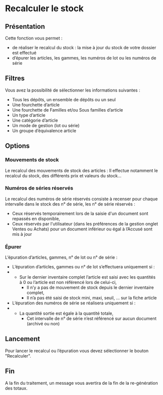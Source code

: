 # Recalculer le stock



## Présentation


Cette fonction vous permet :


* de réaliser le 
 recalcul du stock : la mise à jour du stock de votre dossier est effectué
* d’épurer les articles, 
 les gammes, les numéros de lot ou les numéros de série


## 


## Filtres


Vous avez la possibilité de sélectionner les informations suivantes 
 :


* Tous les dépôts, 
 un ensemble de dépôts ou un seul
* Une fourchette 
 d’article
* Une fourchette 
 de Familles et/ou Sous familles d’article
* Un type d’article
* Une catégorie d’article
* Un mode de gestion 
 (lot ou série)
* Un groupe d’équivalence 
 article


## Options


### Mouvements de stock


Le recalcul des mouvements de stock des articles 
 : Il effectue notamment le recalcul du stock, des différents prix et valeurs 
 du stock…


### Numéros de séries réservés


Le recalcul des numéros de série réservés consiste 
 à recenser pour chaque intervalle dans le stock des n° de série, les n° 
 de série réservés :


* Ceux réservés 
 temporairement lors de la saisie d'un document sont repassés en disponible,
* Ceux réservés par 
 l'utilisateur (dans les préférences de la gestion onglet Ventes ou 
 Achats) pour un document inférieur ou égal à l’Accusé sont mis à jour


### Épurer


L’épuration d’articles, gammes, n° de lot ou n° de série :


* L’épuration d’articles, 
 gammes ou n° de lot s’effectuera uniquement si :
* + Sur le dernier 
	 inventaire complet l’article est saisi avec les quantités à 0 
	 ou l’article est non référencé lors de celui-ci,
	+ Il n’y a pas 
	 de mouvement de stock depuis le dernier inventaire complet,
	+ Il n’a pas 
	 été saisi de stock mini, maxi, seuil, ... sur la fiche article
* L’épuration des 
 numéros de série se réalisera uniquement si :
* + La quantité 
	 sortie est égale à la quantité totale,
	+ Cet intervalle 
	 de n° de série n’est référencé sur aucun document (archivé ou 
	 non)


## Lancement


Pour lancer le recalcul ou l’épuration vous devez sélectionner le bouton 
 "Recalculer".


## Fin


A la fin du traitement, un message vous avertira de la fin de la re-génération 
 des totaux.


